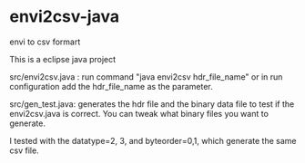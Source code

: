 envi2csv-java
=============

envi to csv formart

This is a eclipse java project

src/envi2csv.java :
run command "java envi2csv hdr_file_name" or in run configuration add the hdr_file_name as the parameter.

src/gen_test.java:
generates the hdr file and the binary data file to test if the envi2csv.java is correct. You can tweak what binary files you want to generate.

I tested with the datatype=2, 3, and byteorder=0,1, which generate the same csv file.
